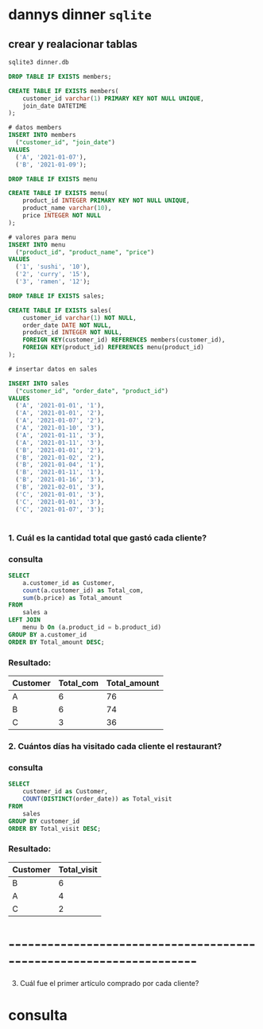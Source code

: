 # dannys dinner `sqlite` 

## crear y realacionar tablas

```bash
sqlite3 dinner.db
```
```sql
DROP TABLE IF EXISTS members;

CREATE TABLE IF EXISTS members(
    customer_id varchar(1) PRIMARY KEY NOT NULL UNIQUE,
    join_date DATETIME
);

# datos members
INSERT INTO members
  ("customer_id", "join_date")
VALUES
  ('A', '2021-01-07'),
  ('B', '2021-01-09');
```
```sql
DROP TABLE IF EXISTS menu 

CREATE TABLE IF EXISTS menu(
    product_id INTEGER PRIMARY KEY NOT NULL UNIQUE,
    product_name varchar(10),
    price INTEGER NOT NULL
);

# valores para menu
INSERT INTO menu
  ("product_id", "product_name", "price")
VALUES
  ('1', 'sushi', '10'),
  ('2', 'curry', '15'),
  ('3', 'ramen', '12');
```
```sql
DROP TABLE IF EXISTS sales;

CREATE TABLE IF EXISTS sales(
    customer_id varchar(1) NOT NULL,
    order_date DATE NOT NULL,
    product_id INTEGER NOT NULL,
    FOREIGN KEY(customer_id) REFERENCES members(customer_id),
    FOREIGN KEY(product_id) REFERENCES menu(product_id)
);

# insertar datos en sales

INSERT INTO sales
  ("customer_id", "order_date", "product_id")
VALUES
  ('A', '2021-01-01', '1'),
  ('A', '2021-01-01', '2'),
  ('A', '2021-01-07', '2'),
  ('A', '2021-01-10', '3'),
  ('A', '2021-01-11', '3'),
  ('A', '2021-01-11', '3'),
  ('B', '2021-01-01', '2'),
  ('B', '2021-01-02', '2'),
  ('B', '2021-01-04', '1'),
  ('B', '2021-01-11', '1'),
  ('B', '2021-01-16', '3'),
  ('B', '2021-02-01', '3'),
  ('C', '2021-01-01', '3'),
  ('C', '2021-01-01', '3'),
  ('C', '2021-01-07', '3');
```

# 

### 1. Cuál es la cantidad total que gastó cada cliente?
### consulta
```sql
SELECT
    a.customer_id as Customer,
    count(a.customer_id) as Total_com,
    sum(b.price) as Total_amount
FROM
    sales a
LEFT JOIN
    menu b On (a.product_id = b.product_id)
GROUP BY a.customer_id
ORDER BY Total_amount DESC;
```
### Resultado:
Customer|Total_com|Total_amount
-- | -- | --
A|6|76
B|6|74
C|3|36

### 2. Cuántos días ha visitado cada cliente el restaurant?
### consulta
```sql
SELECT
    customer_id as Customer,
    COUNT(DISTINCT(order_date)) as Total_visit
FROM
    sales
GROUP BY customer_id
ORDER BY Total_visit DESC;
```
### Resultado:
Customer|Total_visit
-- | --
B|6
A|4
C|2
# -------------------------------------------------------------------
3. Cuál fue el primer artículo comprado por cada cliente?
# consulta
